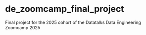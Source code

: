 # de_zoomcamp_final_project
Final project for the 2025 cohort of the Datatalks Data Engineering Zoomcamp 2025
